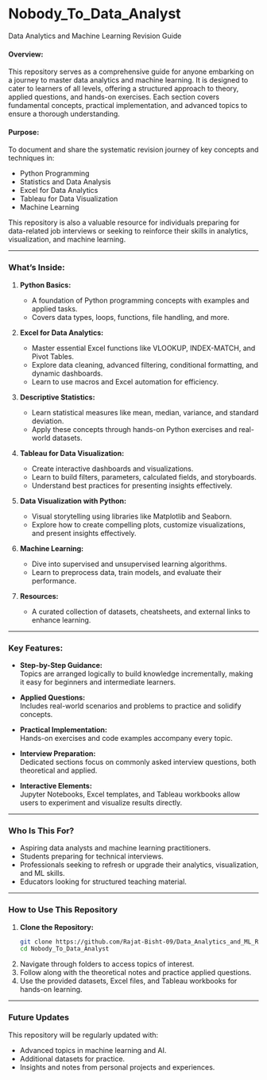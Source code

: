 # Nobody_To_Data_Analyst

Data Analytics and Machine Learning Revision Guide  

#### **Overview:**  
This repository serves as a comprehensive guide for anyone embarking on a journey to master data analytics and machine learning. It is designed to cater to learners of all levels, offering a structured approach to theory, applied questions, and hands-on exercises. Each section covers fundamental concepts, practical implementation, and advanced topics to ensure a thorough understanding.  

#### **Purpose:**  
To document and share the systematic revision journey of key concepts and techniques in:  
- Python Programming  
- Statistics and Data Analysis  
- Excel for Data Analytics  
- Tableau for Data Visualization  
- Machine Learning  

This repository is also a valuable resource for individuals preparing for data-related job interviews or seeking to reinforce their skills in analytics, visualization, and machine learning.  

---

### **What’s Inside:**  

1. **Python Basics:**  
   - A foundation of Python programming concepts with examples and applied tasks.  
   - Covers data types, loops, functions, file handling, and more.  

2. **Excel for Data Analytics:**  
   - Master essential Excel functions like VLOOKUP, INDEX-MATCH, and Pivot Tables.  
   - Explore data cleaning, advanced filtering, conditional formatting, and dynamic dashboards.  
   - Learn to use macros and Excel automation for efficiency.  

3. **Descriptive Statistics:**  
   - Learn statistical measures like mean, median, variance, and standard deviation.  
   - Apply these concepts through hands-on Python exercises and real-world datasets.  

4. **Tableau for Data Visualization:**  
   - Create interactive dashboards and visualizations.  
   - Learn to build filters, parameters, calculated fields, and storyboards.  
   - Understand best practices for presenting insights effectively.  

5. **Data Visualization with Python:**  
   - Visual storytelling using libraries like Matplotlib and Seaborn.  
   - Explore how to create compelling plots, customize visualizations, and present insights effectively.  

6. **Machine Learning:**  
   - Dive into supervised and unsupervised learning algorithms.  
   - Learn to preprocess data, train models, and evaluate their performance.  

7. **Resources:**  
   - A curated collection of datasets, cheatsheets, and external links to enhance learning.  

---

### **Key Features:**  

- **Step-by-Step Guidance:**  
  Topics are arranged logically to build knowledge incrementally, making it easy for beginners and intermediate learners.  

- **Applied Questions:**  
  Includes real-world scenarios and problems to practice and solidify concepts.  

- **Practical Implementation:**  
  Hands-on exercises and code examples accompany every topic.  

- **Interview Preparation:**  
  Dedicated sections focus on commonly asked interview questions, both theoretical and applied.  

- **Interactive Elements:**  
  Jupyter Notebooks, Excel templates, and Tableau workbooks allow users to experiment and visualize results directly.  

---

### **Who Is This For?**  

- Aspiring data analysts and machine learning practitioners.  
- Students preparing for technical interviews.  
- Professionals seeking to refresh or upgrade their analytics, visualization, and ML skills.  
- Educators looking for structured teaching material.  

---

### **How to Use This Repository**  

1. **Clone the Repository:**  
   ```bash  
   git clone https://github.com/Rajat-Bisht-09/Data_Analytics_and_ML_Revision_Guide.git  
   cd Nobody_To_Data_Analyst 
   ```  
2. Navigate through folders to access topics of interest.  
3. Follow along with the theoretical notes and practice applied questions.  
4. Use the provided datasets, Excel files, and Tableau workbooks for hands-on learning.  

---

### **Future Updates**  

This repository will be regularly updated with:  
- Advanced topics in machine learning and AI.  
- Additional datasets for practice.  
- Insights and notes from personal projects and experiences.  

